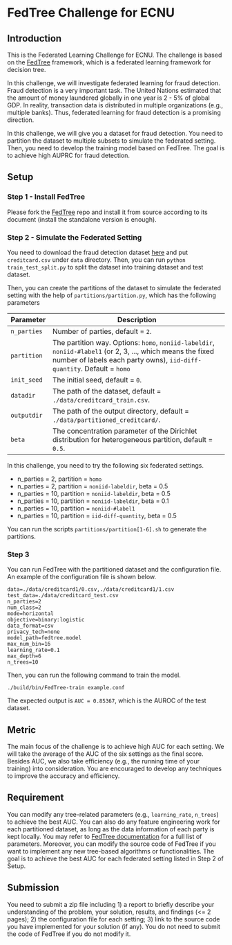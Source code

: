 # FedTree Challenge for ECNU


## Introduction

This is the Federated Learning Challenge for ECNU. The challenge is based on the [FedTree](https://github.com/Xtra-Computing/FedTree) framework, which is a federated learning framework for decision tree.

In this challenge, we will investigate federated learning for fraud detection. Fraud detection is a very important task. 
The United Nations estimated that the amount of money laundered globally in one year is 2 - 5% of global GDP. 
In reality, transaction data is distributed in multiple organizations (e.g., multiple banks). Thus, federated learning for fraud detection is a promising direction.

In this challenge, we will give you a dataset for fraud detection. You need to partition the dataset to multiple subsets to simulate the federated setting.
Then, you need to develop the training model based on FedTree. The goal is to achieve high AUPRC for fraud detection.


## Setup

### Step 1 - Install FedTree
Please fork the [FedTree](https://github.com/Xtra-Computing/FedTree) repo and install it from source according to its document (install the standalone version is enough).

### Step 2 - Simulate the Federated Setting

You need to download the fraud detection dataset [here](https://www.kaggle.com/datasets/mlg-ulb/creditcardfraud) and put `creditcard.csv` under `data` directory. 
Then, you can run ```python train_test_split.py``` to split the dataset into training dataset and test dataset.


Then, you can create the partitions of the dataset to simulate the federated setting with the help of ``partitions/partition.py``, which has the following parameters

| Parameter   | Description                                                                                                                                                                           |
|-------------|---------------------------------------------------------------------------------------------------------------------------------------------------------------------------------------|
| `n_parties` | Number of parties, default = `2`.                                                                                                                                                     |
| `partition` | The partition way. Options: `homo`, `noniid-labeldir`, `noniid-#label1` (or 2, 3, ..., which means the fixed number of labels each party owns), `iid-diff-quantity`. Default = `homo` |
| `init_seed` | The initial seed, default = `0`.                                                                                                                                                      |
| `datadir`   | The path of the dataset, default = `./data/creditcard_train.csv`.                                                                                                                     |
| `outputdir` | The path of the output directory, default = `./data/partitioned_creditcard/`.                                                                                                         |
| `beta`      | The concentration parameter of the Dirichlet distribution for heterogeneous partition, default = `0.5`.                                                                               |


In this challenge, you need to try the following six federated settings.

* n_parties = 2, partition = `homo`
* n_parties = 2, partition = `noniid-labeldir`, beta = 0.5
* n_parties = 10, partition = `noniid-labeldir`, beta = 0.5
* n_parties = 10, partition = `noniid-labeldir`, beta = 0.1
* n_parties = 10, partition = `noniid-#label1`
* n_parties = 10, partition = `iid-diff-quantity`, beta = 0.5

You can run the scripts `partitions/partition[1-6].sh` to generate the partitions.

### Step 3
You can run FedTree with the partitioned dataset and the configuration file. An example of the configuration file is shown below.

```angular2html
data=./data/creditcard1/0.csv,./data/creditcard1/1.csv
test_data=./data/creditcard_test.csv
n_parties=2
num_class=2
mode=horizontal
objective=binary:logistic
data_format=csv
privacy_tech=none
model_path=fedtree.model
max_num_bin=16
learning_rate=0.1
max_depth=6
n_trees=10
```

Then, you can run the following command to train the model.

```angular2html
./build/bin/FedTree-train example.conf
```
The expected output is ``AUC = 0.85367``, which is the AUROC of the test dataset.

## Metric
The main focus of the challenge is to achieve high AUC for each setting. We will take the average of the AUC of the six settings as the final score.
Besides AUC, we also take efficiency (e.g., the running time of your training) into consideration. You are encouraged to develop any techniques to improve the accuracy and efficiency.

## Requirement
You can modify any tree-related parameters (e.g., `learning_rate`, `n_trees`) to achieve the best AUC. 
You can also do any feature engineering work for each partitioned dataset, as long as the data information of each party is kept locally.
You may refer to [FedTree documentation](https://fedtree.readthedocs.io/en/latest/Parameters.html#parameters-for-gbdts) for a full list of parameters.
Moreover, you can modify the source code of FedTree if you want to implement any new tree-based algorithms or functionalities.
The goal is to achieve the best AUC for each federated setting listed in Step 2 of Setup.


## Submission
You need to submit a zip file including 1) a report to briefly describe your understanding of the problem, your solution, results, and findings (<= 2 pages); 2) the configuration file for each setting; 3) link to the source code you have implemented for your solution (if any).
You do not need to submit the code of FedTree if you do not modify it.
